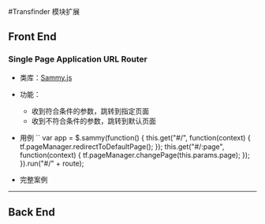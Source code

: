 #Transfinder 模块扩展
## Front End

### Single Page Application URL Router

- 类库：[Sammy.js](http://www.sammyjs.org/)
- 功能：
	- 收到符合条件的参数，跳转到指定页面
	- 收到不符合条件的参数，跳转到默认页面

- 用例
``
var app = $.sammy(function()
{
	this.get("#/", function(context)
	{
		tf.pageManager.redirectToDefaultPage();
	});
	this.get("#/:page", function(context)
	{
		tf.pageManager.changePage(this.params.page);
	});
}).run("#/" + route);

- 完整案例



----
## Back End


